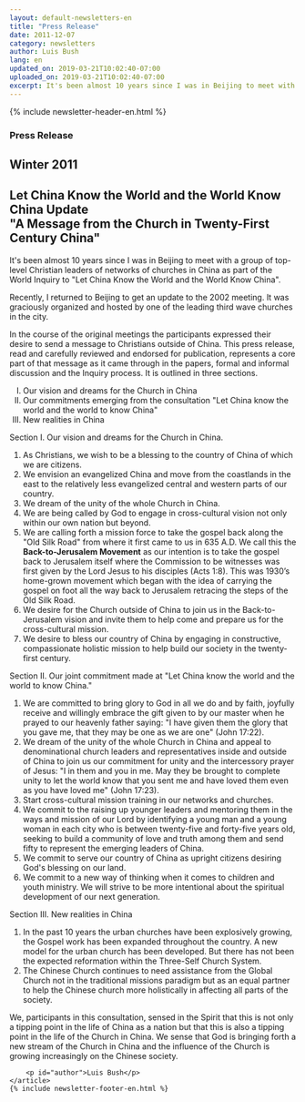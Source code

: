 ```yaml
---
layout: default-newsletters-en
title: "Press Release"
date: 2011-12-07
category: newsletters
author: Luis Bush
lang: en
updated_on: 2019-03-21T10:02:40-07:00
uploaded_on: 2019-03-21T10:02:40-07:00
excerpt: It's been almost 10 years since I was in Beijing to meet with a group of top-level Christian leaders of networks of churches in China as part of the World Inquiry to "Let China Know the World and the World Know China". Recently, I returned to Beijing to get an update to the 2002 meeting. It was graciously organized and hosted by one of the leading third wave churches in the city. In the course of the original meetings the participants expressed their desire to send a message to Christians outside of China. This press release, read and carefully reviewed and endorsed for publication, represents a core part of that message as it came through in the papers, formal and informal discussion and the Inquiry process. It is outlined in three sections.
---
```

<article class="document-container" data-publication-date="{{page.date}}" data-uploaded-on="{{page.uploaded_on}}" data-updated-on="{{page.updated_on}}" data-category="{{page.category}}">
<div id="newsletter">
{% include newsletter-header-en.html %}
	<article>
	    <h1>Press Release</h1>
		<h2 id="article-date"><time datetime="2011-12-15">Winter 2011</time></h2>
		<h2 id="subheading">Let China Know the World and the World Know China Update<br>"A Message from the Church in Twenty-First Century China"</h2>
		<p id="first-paragraph">It's been almost 10 years since I was in Beijing to meet with a group of top-level Christian leaders of networks of churches in China as part of the World Inquiry to "Let China Know the World and the World Know China".</p>
		<p>Recently, I returned to Beijing to get an update to the 2002 meeting. It was graciously organized and hosted by one of the leading third wave churches in the city.</p>
		<p>In the course of the original meetings the participants expressed their desire to send a message to Christians outside of China. This press release, read and carefully reviewed and endorsed for publication, represents a core part of that message as it came through in the papers, formal and informal discussion and the Inquiry process. It is outlined in three sections.</p>
		<ol type="I">
			<li> Our vision and dreams for the Church in China</li>
			<li>Our commitments emerging from the consultation "Let China know the world and  the world to know China"</li>
			<li>New realities in China</li>
		</ol>
		<p>Section I. Our vision and dreams for the Church in China.</p>
		<ol>
			<li>As Christians, we wish to be a blessing to the country of China of which we are citizens.</li>
			<li>We envision an evangelized China and move from the coastlands in the east to the relatively less evangelized central and western parts of our country.</li>
			<li>We dream of the unity of the whole Church in China.</li>
			<li>We are being called by God to engage in cross-cultural vision not only within our own nation but beyond.</li>
			<li>We are calling forth a mission force to take the gospel back along the "Old Silk Road" from where it first came to us in 635 A.D. We call this the <strong>Back-to-Jerusalem Movement</strong> as our intention is to take the gospel back to Jerusalem itself where the Commission to be witnesses was first given by the Lord Jesus to his disciples (Acts 1:8). This was 1930’s home-grown movement which began with the idea of carrying the gospel on foot all the way back to Jerusalem retracing the steps of the Old Silk Road.</li>
			<li>We desire for the Church outside of China to join us in the Back-to-Jerusalem vision and invite them to help come and prepare us for the cross-cultural mission.</li>
			<li>We desire to bless our country of China by engaging in constructive, compassionate holistic mission to help build our society in the twenty-first century.</li>
		</ol>
		<p>Section II. Our joint commitment made at "Let China know the world and the world to know China."</p>
		<ol>
			<li>We are committed to bring glory to God in all we do and by faith, joyfully receive and willingly embrace the gift given to by our master when he prayed to our heavenly father saying: "I have given them the glory that you gave me, that they may be one as we are one" (John 17:22).</li>
			<li>We dream of the unity of the whole Church in China and appeal to denominational church leaders and representatives inside and outside of China to join us our commitment for unity and the intercessory prayer of Jesus: "I in them and you in me. May they be brought to complete unity to let the world know that you sent me and have loved them even as you have loved me" (John 17:23).﻿</li>
			<li>Start cross-cultural mission training in our networks and churches.</li>
			<li>We commit to the raising up younger leaders and mentoring them in the ways and mission of our Lord by identifying a young man and a young woman in each city who is between twenty-five and forty-five years old, seeking to build a community of love and truth among them and send fifty to represent the emerging leaders of China.</li>
			<li>We commit to serve our country of China as upright citizens desiring God's blessing on our land.</li>
			<li>We commit to a new way of thinking when it comes to children and youth ministry. We will strive to be more intentional about the spiritual development of our next generation.</li>
		</ol>			
		<p>Section III. New realities in China</p>
		<ol>
			<li>In the past 10 years the urban churches have been explosively growing,  the Gospel work has been expanded throughout the country. A new model for the urban church has been developed. But there has not been the expected reformation within the Three-Self Church System.</li>
			<li>The Chinese Church continues to need assistance from the Global Church not in the traditional missions paradigm but as an equal partner to help the Chinese church more holistically in affecting all parts of the society.</li>
		</ol>
		<p>We, participants in this consultation, sensed in the Spirit that this is not only a tipping point in the life of China as a nation but that this is also a tipping point in the life of the Church in China. We sense that God is bringing forth a new stream of the Church in China and the influence of the Church is growing increasingly on the Chinese society.</p>

		<p id="author">Luis Bush</p>
	</article>
	{% include newsletter-footer-en.html %}
</div>
</article>
